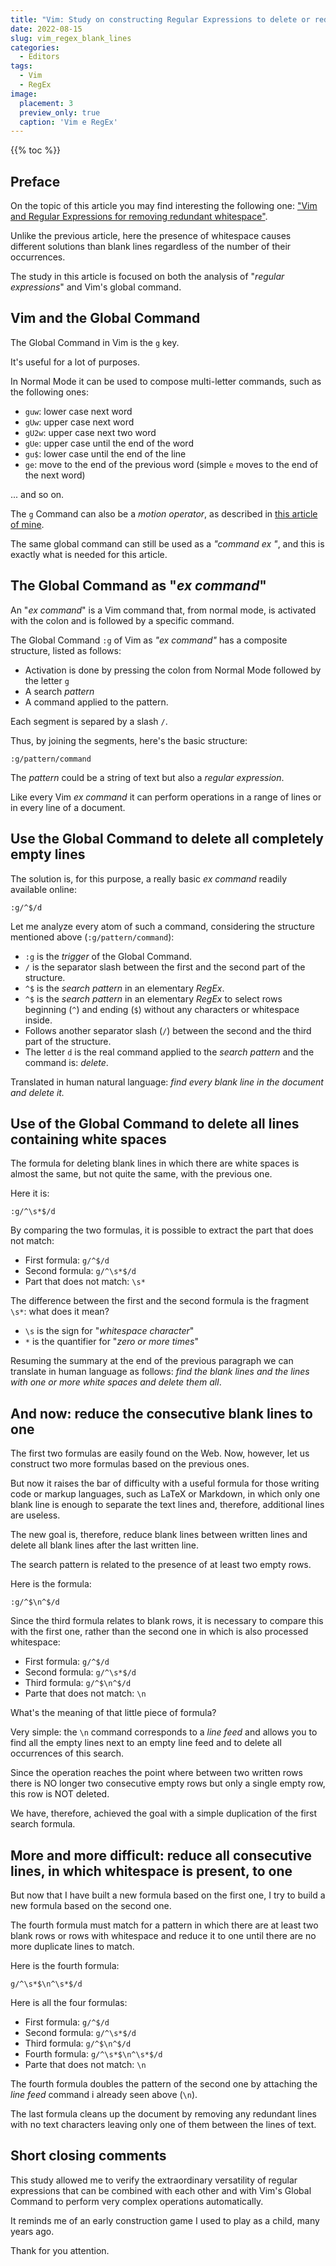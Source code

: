 ```yaml
---
title: "Vim: Study on constructing Regular Expressions to delete or reduce blank lines  with Global Command"
date: 2022-08-15
slug: vim_regex_blank_lines
categories:
  - Editors
tags:
  - Vim
  - RegEx
image:
  placement: 3
  preview_only: true 
  caption: 'Vim e RegEx'
---
```


{{% toc %}}

## Preface

On the topic of this article you may find interesting the following one: ["Vim and Regular Expressions for removing redundant whitespace"](https://francopasut.netlify.app/post/vim_regex_white_spaces/).

Unlike the previous article, here the presence of whitespace causes different solutions than blank lines regardless of the number of their occurrences.

The study in this article is focused on both the analysis of "*regular expressions*" and Vim's global command.

## Vim and the Global Command

The Global Command in Vim is the `g` key.

It's useful for a lot of purposes.

In Normal Mode it can be used to compose multi-letter commands, such as the following ones:

* `guw`: lower case next word
* `gUw`: upper case next word
* `gU2w`: upper case next two word
* `gUe`: upper case until the end of the word
* `gu$`: lower case until the end of the line
* `ge`: move to the end of the previous word (simple `e` moves to the end of the next word)

... and so on.

The `g` Command can also be a *motion operator*, as described in [this article of mine](https://francopasut.netlify.app/post/vim_double_motions/).

The same global command can still be used as a *"command ex "*, and this is exactly what is needed for this article.

## The Global Command  as "*ex command*"

An "*ex command*" is a Vim command that, from normal mode, is activated with the colon and is followed by a specific command.

The Global Command `:g` of Vim as *"ex command"* has a composite structure, listed as follows:

* Activation is done by pressing the colon from Normal Mode followed by the letter `g`
* A search *pattern*
* A command applied to the pattern.

Each segment is separed by a slash `/`.

Thus, by joining the segments, here's the basic structure:

```
:g/pattern/command
```

The *pattern* could be a string of text but also a *regular expression*.

Like every Vim  *ex command* it can perform operations in a range of lines or in every line of a document.

## Use the Global Command to delete all completely empty lines

The solution is, for this purpose, a really basic *ex command* readily available online:

```
:g/^$/d 
```

Let me analyze every atom of such a command, considering the structure mentioned above (`:g/pattern/command`):

* `:g` is the *trigger* of the Global Command.
* `/` is the separator slash between the first and the second part of the structure.
* `^$` is the *search pattern* in an elementary *RegEx*.
* `^$` is the *search pattern* in an elementary *RegEx* to select rows beginning (`^`) and ending (`$`) without any characters or whitespace inside.
* Follows another separator slash (`/`) between the second and the third part of the structure.
* The letter `d` is the real command applied to  the *search pattern* and the command is: *delete*.

Translated in human natural language: *find every blank line in the document and delete it.*

## Use of the Global Command to delete all lines containing white spaces 

The formula for deleting blank lines in which there are white spaces is almost the same, but not quite the same, with the previous one.

Here it is:

```
:g/^\s*$/d
```

By comparing the two formulas, it is possible to extract the part that does not match:

* First formula: `g/^$/d`
* Second formula: `g/^\s*$/d`
* Part that does not match: `\s*`

The difference between the first and the second formula is the fragment `\s*`\: what does it mean?

* `\s` is the sign for "*whitespace character*"
* `*` is the quantifier for "*zero or more times*"

Resuming the summary at the end of the previous paragraph we can translate in human language as follows: *find the blank lines and the lines with one or more white spaces and delete them all*.

## And now: reduce the consecutive blank lines to one

The first two formulas are easily found on the Web. Now, however, let us construct two more formulas based on the previous ones.

But now it raises the bar of difficulty with a useful formula for those writing code or markup languages, such as LaTeX or Markdown, in which only one blank line is enough to separate the text lines and, therefore, additional lines are useless.

The new goal is, therefore,  reduce blank lines between written lines and delete all blank lines after the last written line.

The search pattern is related to the presence of at least two empty rows.

Here is the formula:

```
:g/^$\n^$/d
```

Since the third formula relates to blank rows, it is necessary to compare this with the first one, rather than the second one in which is also processed whitespace:

* First formula: `g/^$/d`
* Second formula: `g/^\s*$/d`
* Third formula: `g/^$\n^$/d`
* Parte that does not match: `\n`

What's the meaning of that little piece of formula?

Very simple: the `\n` command corresponds to a *line feed* and allows you to find all the empty lines next to an empty line feed and to delete all occurrences of this search.

Since the operation reaches the point where between two written rows there is NO longer two consecutive empty rows but only a single empty row, this row is NOT deleted.

We have, therefore, achieved the goal with a simple duplication of the first search formula.

## More and more difficult: reduce all consecutive lines,  in which whitespace is present,  to one

But now that I have built a new formula based on the first one, I try to build a new formula based on the second one.

The fourth formula must match for a pattern in which there are at least two blank rows or rows with whitespace and reduce it to one until there are no more duplicate lines to match.

Here is the fourth formula:

```
g/^\s*$\n^\s*$/d
```
Here is all the four formulas:

* First formula: `g/^$/d`
* Second formula: `g/^\s*$/d`
* Third formula: `g/^$\n^$/d`
* Fourth formula: `g/^\s*$\n^\s*$/d`
* Parte that does not match: `\n`

The fourth formula doubles the pattern  of the second one by attaching the _line feed_  command i already seen above (`\n`).

The last formula cleans up the document by removing any redundant lines with no text characters leaving only one of them between the lines of text.

## Short closing comments

This study allowed me to verify the extraordinary versatility of regular expressions that can be combined with each other and with Vim's Global Command to perform very complex operations automatically.

It reminds me of an early construction game I used to play as a child, many years ago.

Thank for you attention.
